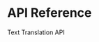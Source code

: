 <!-- 
NavPath: Translator API/Text Translation API
LinkLabel: API Reference
Weight: 150
ExternalLink: https://translatorapidocs-int.azurewebsites.net/text-translate.html
-->

# API Reference
Text Translation API
